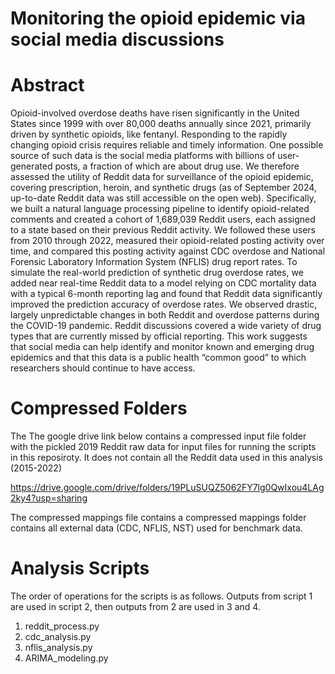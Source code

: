 # Monitoring the opioid epidemic via social media discussions

# Abstract
Opioid-involved overdose deaths have risen significantly in the United States since 1999 with over 80,000 deaths annually since 2021, primarily driven by synthetic opioids, like fentanyl. Responding to the rapidly changing opioid crisis requires reliable and timely information. One possible source of such data is the social media platforms with billions of user-generated posts, a fraction of which are about drug use. We therefore assessed the utility of Reddit data for surveillance of the opioid epidemic, covering prescription, heroin, and synthetic drugs (as of September 2024, up-to-date Reddit data was still accessible on the open web). Specifically, we built a natural language processing pipeline to identify opioid-related comments and created a cohort of 1,689,039 Reddit users, each assigned to a state based on their previous Reddit activity. We followed these users from 2010 through 2022, measured their opioid-related posting activity over time, and compared this posting activity against CDC overdose and National Forensic Laboratory Information System (NFLIS) drug report rates. To simulate the real-world prediction of synthetic drug overdose rates, we added near real-time Reddit data to a model relying on CDC mortality data with a typical 6-month reporting lag and found that Reddit data significantly improved the prediction accuracy of overdose rates. We observed drastic, largely unpredictable changes in both Reddit and overdose patterns during the COVID-19 pandemic. Reddit discussions covered a wide variety of drug types that are currently missed by official reporting. This work suggests that social media can help identify and monitor known and emerging drug epidemics and that this data is a public health “common good” to which researchers should continue to have access.

# Compressed Folders
The The google drive link below contains a compressed input file folder with the pickled 2019 Reddit raw data for input files for running the scripts in this reposiroty. It does not contain all the Reddit data used in this analysis (2015-2022)

https://drive.google.com/drive/folders/19PLuSUQZ5062FY7lg0QwIxou4LAg2ky4?usp=sharing


The compressed mappings file contains a compressed mappings folder contains all external data (CDC, NFLIS, NST) used for benchmark data.

# Analysis Scripts
The order of operations for the scripts is as follows. Outputs from script 1 are used in script 2, then outputs from 2 are used in 3 and 4.
1. reddit_process.py
2. cdc_analysis.py
3. nflis_analysis.py
4. ARIMA_modeling.py
